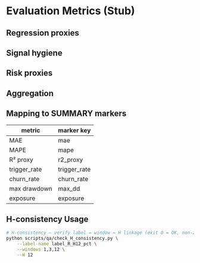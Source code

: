 # Evaluation Metrics (Stub)

## Regression proxies

## Signal hygiene

## Risk proxies

## Aggregation

## Mapping to SUMMARY markers
| metric         | marker key         |
|----------------|-------------------|
| MAE            | mae               |
| MAPE           | mape              |
| R² proxy       | r2_proxy          |
| trigger_rate   | trigger_rate      |
| churn_rate     | churn_rate        |
| max drawdown   | max_dd            |
| exposure       | exposure          |

## H-consistency Usage
```bash
# H-consistency — verify label ↔ window ↔ H linkage (exit 0 = OK, non-zero = mismatch)
python scripts/qa/check_H_consistency.py \
	--label-name label_R_H12_pct \
	--windows 1,3,12 \
	--H 12
```
